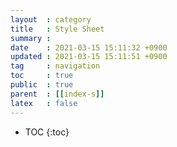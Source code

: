 ```yaml
---
layout  : category
title   : Style Sheet
summary : 
date    : 2021-03-15 15:11:32 +0900
updated : 2021-03-15 15:11:51 +0900
tag     : navigation
toc     : true
public  : true
parent  : [[index-s]]
latex   : false
---
```

* TOC
{:toc}

